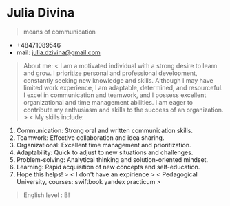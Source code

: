 # Julia Divina
> means of communication
* +48471089546
* mail: julia.dzivina@gmail.com
> About me:
< I am a motivated individual with a strong desire to learn and grow. I prioritize personal and professional development, constantly seeking new knowledge and skills. Although I may have limited work experience, I am adaptable, determined, and resourceful. I excel in communication and teamwork, and I possess excellent organizational and time management abilities. I am eager to contribute my enthusiasm and skills to the success of an organization. >
< My skills include:
1. Communication: Strong oral and written communication skills.
2. Teamwork: Effective collaboration and idea sharing.
3. Organizational: Excellent time management and prioritization.
4. Adaptability: Quick to adjust to new situations and challenges.
5. Problem-solving: Analytical thinking and solution-oriented mindset.
6. Learning: Rapid acquisition of new concepts and self-education.
7. Hope this helps! >
< I don't have an expirience >
< Pedagogical University,
courses: swiftbook yandex practicum >
> English level : B!
